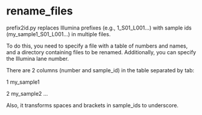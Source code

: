 # rename_files

prefix2id.py replaces Illumina prefixes (e.g., 1_S01_L001...) with sample ids (my_sample1_S01_L001...) in multiple files.

To do this, you need to specify a file with a table of numbers and names, and a directory containing files to be renamed. Additionally, you can specify the Illumina lane number.

There are 2 columns (number and sample_id) in the table separated by tab:

1 my_sample1

2 my_sample2 ...

Also, it transforms spaces and brackets in sample_ids to underscore.

